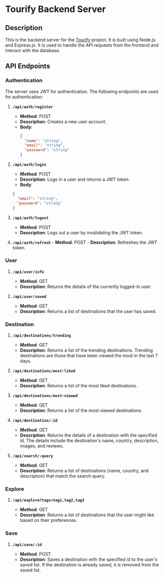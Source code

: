 # Tourify Backend Server

## Description

This is the backend server for the [Tourify](https://github.com/BorhanSaflo/tourify) project. It is built using Node.js and Express.js. It is used to handle the API requests from the frontend and interact with the database.

## API Endpoints

### Authentication

The server uses JWT for authentication. The following endpoints are used for authentication:

1.  **`/api/auth/register`**

    - **Method**: POST
    - **Description**: Creates a new user account.
    - **Body**:
      ```json
      {
        "name": "string",
        "email": "string",
        "password": "string"
      }
      ```

2.  **`/api/auth/login`**

    - **Method**: POST
    - **Description**: Logs in a user and returns a JWT token.
    - **Body**:

    ```json
    {
      "email": "string",
      "password": "string"
    }
    ```

3.  **`/api/auth/logout`**

    - **Method**: POST
    - **Description**: Logs out a user by invalidating the JWT token.

4.  **`/api/auth/refresh`** - **Method**: POST - **Description**: Refreshes the JWT token.

### User

1. **`/api/user/info`**
   - **Method**: GET
   - **Description**: Returns the details of the currently logged-in user.

2. **`/api/user/saved`**
   - **Method**: GET
   - **Description**: Returns a list of destinations that the user has saved.

### Destination

1. **`/api/destinations/trending`**

   - **Method**: GET
   - **Description**: Returns a list of the trending destinations. Trending destinations are those that have been viewed the most in the last 7 days.

2. **`/api/destinations/most-liked`**

   - **Method**: GET
   - **Description**: Returns a list of the most liked destinations.

3. **`/api/destinations/most-viewed`**

   - **Method**: GET
   - **Description**: Returns a list of the most viewed destinations.

4. **`/api/destination/:id`**

   - **Method**: GET
   - **Description**: Returns the details of a destination with the specified id. The details include the destination's name, country, description, images, and reviews.

5. **`/api/search/:query`**

   - **Method**: GET
   - **Description**: Returns a list of destinations (name, country, and description) that match the search query.

### Explore

1. **`/api/explore?tags=tag1,tag2,tag3`**

   - **Method**: GET
   - **Description**: Returns a list of destinations that the user might like based on their preferences.

### Save

1. **`/api/save/:id`**

   - **Method**: POST
   - **Description**: Saves a destination with the specified id to the user's saved list. If the destination is already saved, it is removed from the saved list.
